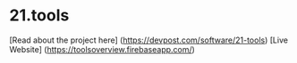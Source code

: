# 21.tools
[Read about the project here] (https://devpost.com/software/21-tools)
[Live Website] (https://toolsoverview.firebaseapp.com/)
